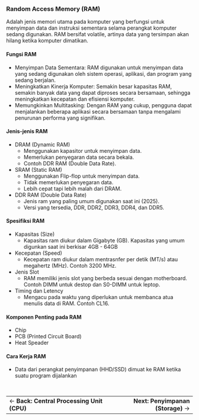 ### Random Access Memory (RAM)

Adalah jenis memori  utama pada komputer yang berfungsi untuk menyimpan data dan instruksi sementara selama perangkat komputer sedang digunakan. RAM bersifat volatile, artinya data yang tersimpan akan hilang ketika komputer dimatikan.

#### Fungsi RAM
* Menyimpan Data Sementara: RAM digunakan untuk menyimpan data yang sedang digunakan oleh sistem operasi, aplikasi, dan program yang sedang berjalan.
* Meningkatkan Kinerja Komputer: Semakin besar kapasitas RAM, semakin banyak data yang dapat diproses secara bersamaan, sehingga meningkatkan kecepatan dan efisiensi komputer.
* Memungkinkan Multitasking: Dengan RAM yang cukup, pengguna dapat menjalankan beberapa aplikasi secara bersamaan tanpa mengalami penurunan performa yang signifikan.

#### Jenis-jenis RAM
* DRAM (Dynamic RAM)
  - Menggunakan kapasitor untuk menyimpan data.
  - Memerlukan penyegaran data secara bekala.
  - Contoh DDR RAM (Double Data Rate).
* SRAM (Static RAM)
  - Menggunakan Flip-flop untuk menyimpan data.
  - Tidak memerlukan penyegaran data.
  - Lebih cepat tapi lebih malah dari DRAM.
* DDR RAM (Double Data Rate)
  - Jenis ram yang paling umum digunakan saat ini (2025).
  - Versi yang tersedia, DDR, DDR2, DDR3, DDR4, dan DDR5.

#### Spesifiksi RAM
* Kapasitas (Size)
  - Kapasitas ram diukur dalam Gigabyte (GB). Kapasitas yang umum digunkan saat ini berkisar 4GB - 64GB
* Kecepatan (Speed)
  - Kecepatan ram diukur dalam mentrasnfer per detik (MT/s) atau megahertz (MHz). Contoh 3200 MHz. 
* Jenis Slot
  - RAM memiliki jenis slot yang berbeda sesuai dengan motherboard. Contoh DIMM untuk destop dan S0-DIMM untuk leptop.
* Timing dan Letency
  - Mengacu pada waktu yang diperlukan untuk membanca atua menulis data di RAM. Contoh CL16.
  
#### Komponen Penting pada RAM
* Chip
* PCB (Printed Circuit Board)
* Heat Speader
#### Cara Kerja RAM
* Data dari perangkat penyimpanan (HHD/SSD) dimuat ke RAM ketika suatu program dijalankan
<br>

<div align="center">
  <table>
    <tr>
      <td align="left" style="border: none;">
        ← <b><a href="./cpu.md" style="text-decoration: none; color: inherit;">Back: Central Processing Unit (CPU)</a></b>
      </td>
      <td align="right" style="border: none;">
        <b><a href="./storage.md" style="text-decoration: none; color: inherit;">Next: Penyimpanan (Storage)</a></b> →
      </td>
    </tr>
  </table>
</div>

